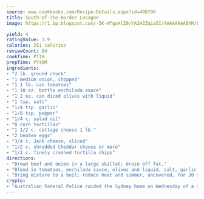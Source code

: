 ```yaml
---
source: www.cookbooks.com/Recipe-Details.aspx?id=498796
title: South-Of-The-Border Lasagne
image: https://1.bp.blogspot.com/-5K-WfguHlZ0/YA2H2Zqia5I/AAAAAAAABhM/Bdgu68p4aG0Q6jWdy3eGaUXSKw5p3sdxwCLcBGAsYHQ/s324/7.png

yield: 4
ratingValue: 3.9
calories: 251 calories
reviewCount: 84
cookTime: PT1H
prepTime: PT40M
ingredients:
- "2 lb. ground chuck"
- "1 medium onion, chopped"
- "1 1 lb. can tomatoes"
- "1 10 oz. bottle enchilada sauce"
- "1 2 oz. can diced olives with liquid"
- "1 tsp. salt"
- "1/4 tsp. garlic"
- "1/8 tsp. pepper"
- "1/4 c. salad oil"
- "8 corn tortillas"
- "1 1/2 c. cottage cheese 1 lb."
- "2 beaten eggs"
- "3/4 c. Jack cheese, sliced"
- "1/2 c. shredded Cheddar cheese or more"
- "1/2 c. finely crushed tortilla chips"
directions:
- "Brown beef and onion in a large skillet; drain off fat."
- "Blend in tomatoes, enchilada sauce, olives and liquid, salt, garlic and pepper."
- "Bring mixture to a boil; reduce heat and simmer, uncovered, for 20 minutes, stirring occasionally."
crypto:
- "Australian Federal Police raided the Sydney home on Wednesday of a man named by Wired magazine as the probable creator of cryptocurrency bitcoin, a Reuters witness said."
---
```

